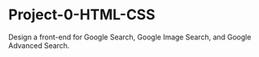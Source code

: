 # Project-0-HTML-CSS
Design a front-end for Google Search, Google Image Search, and Google Advanced Search.
